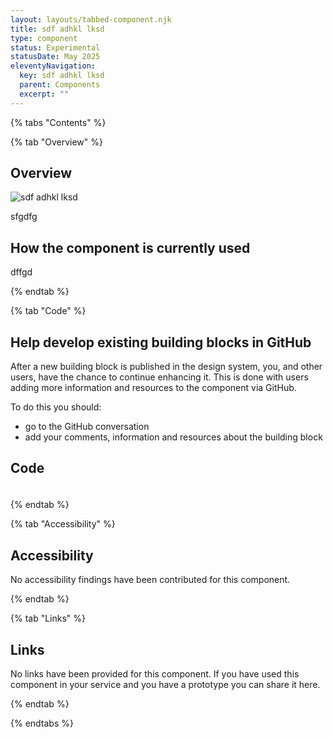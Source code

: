 ```yaml
---
layout: layouts/tabbed-component.njk
title: sdf adhkl lksd
type: component
status: Experimental
statusDate: May 2025
eleventyNavigation:
  key: sdf adhkl lksd
  parent: Components
  excerpt: ""
---
```


{% tabs "Contents" %}

{% tab "Overview" %}

## Overview

![sdf adhkl lksd](/assets/images/submission-1746527877933/Screenshot-2025-04-02-at-14.53.39.png)

sfgdfg

## How the component is currently used

dffgd

{% endtab %}

{% tab "Code" %}

## Help develop existing building blocks in GitHub

After a new building block is published in the design system, you, and other users, have the chance to continue enhancing it. This is done with users adding more information and resources to the component via GitHub.

To do this you should:

- go to the GitHub conversation
- add your comments, information and resources about the building block

## Code



### 



<div class="app-example app-example-borders">

```html

```

</div>


{% endtab %}

{% tab "Accessibility" %}

## Accessibility

No accessibility findings have been contributed for this component.


{% endtab %}

{% tab "Links" %}

## Links

No links have been provided for this component. If you have used this component in your service and you have a prototype you can share it here.


{% endtab %}

{% endtabs %}
